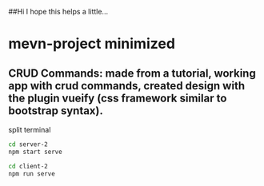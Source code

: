 ##Hi I hope this helps a little...


# mevn-project minimized



##  CRUD Commands: made from a tutorial, working app with crud commands, created design with the plugin vueify (css framework similar to bootstrap syntax).
split terminal

```bash
cd server-2 
npm start serve

cd client-2 
npm run serve
```

